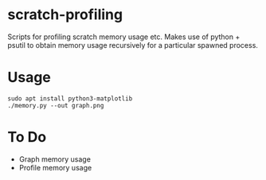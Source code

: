# scratch-profiling

Scripts for profiling scratch memory usage etc.
Makes use of python + psutil to obtain memory usage recursively for a particular spawned process.

# Usage

```
sudo apt install python3-matplotlib
./memory.py --out graph.png
```

# To Do

* Graph memory usage
* Profile memory usage
